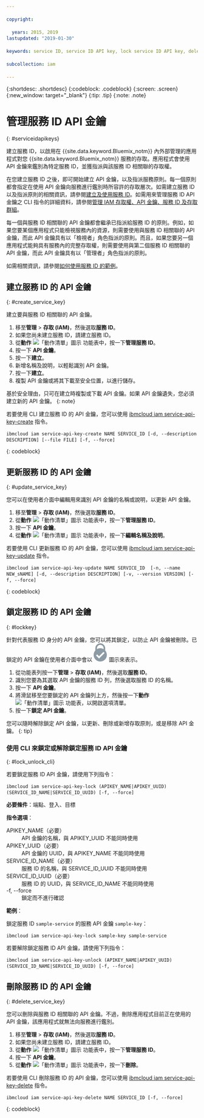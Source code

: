 ```yaml
---

copyright:

  years: 2015, 2019
lastupdated: "2019-01-30"

keywords: service ID, service ID API key, lock service ID API key, delete service ID API key

subcollection: iam

---
```


{:shortdesc: .shortdesc}
{:codeblock: .codeblock}
{:screen: .screen}
{:new_window: target="_blank"}
{:tip: .tip}
{:note: .note}


# 管理服務 ID API 金鑰
{: #serviceidapikeys}

建立服務 ID，以啟用在 {{site.data.keyword.Bluemix_notm}} 內外部管理的應用程式對您 {{site.data.keyword.Bluemix_notm}} 服務的存取。應用程式會使用 API 金鑰來鑑別為特定服務 ID，並獲指派與該服務 ID 相關聯的存取權。

在您建立服務 ID 之後，即可開始建立 API 金鑰，以及指派服務原則。每一個原則都會指定在使用 API 金鑰向服務進行鑑別時所容許的存取層次。如需建立服務 ID 以及指派原則的相關資訊，請參閱[建立及使用服務 ID](/docs/iam?topic=iam-serviceids#serviceids)。如需用來管理服務 ID API 金鑰之 CLI 指令的詳細資料，請參閱[管理 IAM 存取權、API 金鑰、服務 ID 及存取群組](/docs/cli/reference/ibmcloud?topic=cloud-cli-ibmcloud_commands_iam#ibmcloud_commands_iam)。

每一個與服務 ID 相關聯的 API 金鑰都會繼承已指派給服務 ID 的原則。例如，如果您要某個應用程式只能檢視服務內的資源，則需要使用與服務 ID 相關聯的 API 金鑰，而此 API 金鑰具有以「檢視者」角色指派的原則。而且，如果您要另一個應用程式能夠具有服務內的完整存取權，則需要使用與第二個服務 ID 相關聯的 API 金鑰，而此 API 金鑰具有以「管理者」角色指派的原則。

如需相關資訊，請參閱[如何使用服務 ID 的範例](/docs/iam?topic=iam-serviceids#examples_serviceid)。

## 建立服務 ID 的 API 金鑰
{: #create_service_key}

建立要與服務 ID 相關聯的 API 金鑰。

1. 移至**管理** &gt; **存取 (IAM)**，然後選取**服務 ID**。
2. 如果您尚未建立服務 ID，請建立服務 ID。
3. 從**動作** ![「動作清單」圖示](../icons/action-menu-icon.svg) 功能表中，按一下**管理服務 ID**。
4. 按一下 **API 金鑰**。
5. 按一下**建立**。
6. 新增名稱及說明，以輕鬆識別 API 金鑰。
7. 按一下**建立**。
8. 複製 API 金鑰或將其下載至安全位置，以進行儲存。

基於安全理由，只可在建立時複製或下載 API 金鑰。如果 API 金鑰遺失，您必須建立新的 API 金鑰。
{: note}

若要使用 CLI 建立服務 ID 的 API 金鑰，您可以使用 [ibmcloud iam service-api-key-create](/docs/cli/reference/ibmcloud?topic=cloud-cli-ibmcloud_iam_api_key_create#ibmcloud_iam_service_api_key_create) 指令。
```
ibmcloud iam service-api-key-create NAME SERVICE_ID [-d, --description DESCRIPTION] [--file FILE] [-f, --force]
```
{: codeblock}

## 更新服務 ID 的 API 金鑰
{: #update_service_key}

您可以在使用者介面中編輯用來識別 API 金鑰的名稱或說明，以更新 API 金鑰。

1. 移至**管理** &gt; **存取 (IAM)**，然後選取**服務 ID**。
2. 從**動作** ![「動作清單」圖示](../icons/action-menu-icon.svg) 功能表中，按一下**管理服務 ID**。
3. 按一下 **API 金鑰**。
4. 從**動作** ![「動作清單」圖示](../icons/action-menu-icon.svg) 功能表中，按一下**編輯名稱及說明**。

若要使用 CLI 更新服務 ID 的 API 金鑰，您可以使用 [ibmcloud iam service-api-key-update](/docs/cli/reference/ibmcloud?topic=cloud-cli-ibmcloud_iam_api_key_create#ibmcloud_iam_service_api_key_update) 指令。
```
ibmcloud iam service-api-key-update NAME SERVICE_ID  [-n, --name NEW_sNAME] [-d, --description DESCRIPTION] [-v, --version VERSION] [-f, --force]
```
{: codeblock}

## 鎖定服務 ID 的 API 金鑰
{: #lockkey}

針對代表服務 ID 身分的 API 金鑰，您可以將其鎖定，以防止 API 金鑰被刪除。已鎖定的 API 金鑰在使用者介面中會以 ![「已鎖定」圖示](images/locked.svg "已鎖定") 圖示來表示。

1. 從功能表列按一下**管理** &gt; **存取 (IAM)**，然後選取**服務 ID**。
2. 識別您要為其選取 API 金鑰的服務 ID 列，然後選取服務 ID 的名稱。
3. 按一下 **API 金鑰**。
4. 將滑鼠移至您要鎖定的 API 金鑰列上方，然後按一下**動作** ![「動作清單」圖示](../icons/action-menu-icon.svg) 功能表，以開啟選項清單。
5. 按一下**鎖定 API 金鑰**。

您可以隨時解除鎖定 API 金鑰，以更新、刪除或新增存取原則，或是移除 API 金鑰。
{: tip}

### 使用 CLI 來鎖定或解除鎖定服務 ID API 金鑰
{: #lock_unlock_cli}

若要鎖定服務 ID API 金鑰，請使用下列指令：

```
ibmcloud iam service-api-key-lock (APIKEY_NAME|APIKEY_UUID) (SERVICE_ID_NAME|SERVICE_ID_UUID) [-f, --force]
```

<strong>必要條件</strong>：端點、登入、目標

<strong>指令選項</strong>：
<dl>
  <dt>APIKEY_NAME（必要）</dt>
  <dd>API 金鑰的名稱，與 APIKEY_UUID 不能同時使用</dd>
  <dt>APIKEY_UUID（必要）</dt>
  <dd>API 金鑰的 UUID，與 APIKEY_NAME 不能同時使用</dd>
  <dt>SERVICE_ID_NAME（必要）</dt>
  <dd>服務 ID 的名稱，與 SERVICE_ID_UUID 不能同時使用</dd>
  <dt>SERVICE_ID_UUID（必要）</dt>
  <dd>服務 ID 的 UUID，與 SERVICE_ID_NAME 不能同時使用</dd>
  <dt>-f, --force</dt>
  <dd>鎖定而不進行確認</dd>
</dl>

<strong>範例</strong>：

鎖定服務 ID `sample-service` 的服務 API 金鑰 `sample-key`：

```
ibmcloud iam service-api-key-lock sample-key sample-service
```

若要解除鎖定服務 ID API 金鑰，請使用下列指令：

```
ibmcloud iam service-api-key-unlock (APIKEY_NAME|APIKEY_UUID) (SERVICE_ID_NAME|SERVICE_ID_UUID) [-f, --force]
```


## 刪除服務 ID 的 API 金鑰
{: #delete_service_key}

您可以刪除與服務 ID 相關聯的 API 金鑰。不過，刪除應用程式目前正在使用的 API 金鑰，該應用程式就無法向服務進行鑑別。

1. 移至**管理** &gt; **存取 (IAM)**，然後選取**服務 ID**。
2. 如果您尚未建立服務 ID，請建立服務 ID。
3. 從**動作** ![「動作清單」圖示](../icons/action-menu-icon.svg) 功能表中，按一下**管理服務 ID**。
4. 按一下 **API 金鑰**。
5. 從**動作** ![「動作清單」圖示](../icons/action-menu-icon.svg) 功能表中，按一下**刪除**。

若要使用 CLI 刪除服務 ID 的 API 金鑰，您可以使用 [ibmcloud iam service-api-key-delete](/docs/cli/reference/ibmcloud?topic=cloud-cli-ibmcloud_iam_api_key_create#ibmcloud_iam_service_api_key_delete) 指令。
```
ibmcloud iam service-api-key-delete NAME SERVICE_ID [-f, --force]
```
{: codeblock}
